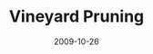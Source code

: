 ---
layout: media
category: media
title: "Vineyard Pruning"
date: 2009-10-26
description: "Chuck Mingo visits a vineyard to learn about the basics of pruning."
tag: 
 - vineyard
 - pruning
 - mingo
yt-video-id: "4_hv6Z5kP5o"
video: "http://s3.amazonaws.com/crossroads-media/other-media/video/vineyard-pruning.mp4"
video-poster: "http://s3.amazonaws.com/crossroads-media/images/vineyard-pruning-still.jpg"
---